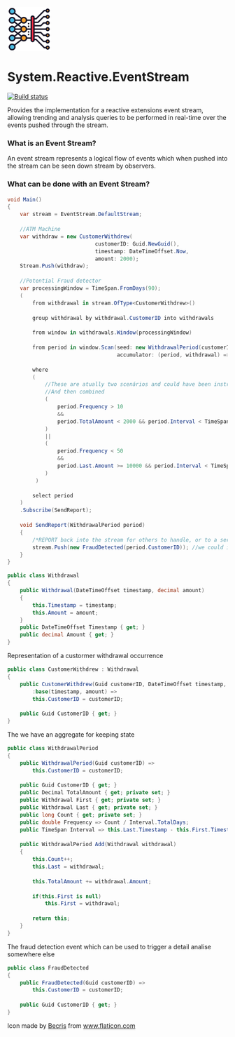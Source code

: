 <img src="art/event-stream.png" alt="drawing" width="100"/>


System.Reactive.EventStream 
=========
[![Build status](https://ahmedalejo.visualstudio.com/System.Reactive.EventStream/_apis/build/status/System.Reactive.EventStream-CI)](https://ahmedalejo.visualstudio.com/System.Reactive.EventStream/_build/latest?definitionId=3)

Provides the implementation for a reactive extensions event stream, 
allowing trending and analysis queries to be performed in real-time 
over the events pushed through the stream. 

### What is an Event Stream?

An event stream represents a logical flow of events which when pushed into the stream can be seen down stream by observers.

### What can be done with an Event Stream?

```csharp
void Main()
{
    var stream = EventStream.DefaultStream;

    //ATM Machine 
    var withdraw = new CustomerWithdrew(
                            customerID: Guid.NewGuid(),
                            timestamp: DateTimeOffset.Now,
                            amount: 2000);
    Stream.Push(withdraw);

    //Potential Fraud detector
    var processingWindow = TimeSpan.FromDays(90);
    (
        from withdrawal in stream.OfType<CustomerWithdrew>()

        group withdrawal by withdrawal.CustomerID into withdrawals

        from window in withdrawals.Window(processingWindow)

        from period in window.Scan(seed: new WithdrawalPeriod(customerID: withdrawals.Key),
                                   accumulator: (period, withdrawal) => period.Add(withdrawal))

        where
        (
            //These are atually two scenários and could have been instrumented sepearately
            //And then combined
            (
                period.Frequency > 10
                &&
                period.TotalAmount < 2000 && period.Interval < TimeSpan.FromDays(30)
            )
            ||
            (
                period.Frequency < 50
                &&
                period.Last.Amount >= 10000 && period.Interval < TimeSpan.FromDays(10)
            )
         )

        select period
    )
    .Subscribe(SendReport);

    void SendReport(WithdrawalPeriod period)
    {
        /*REPORT back into the stream for others to handle, or to a service bus or via signalR*/
        stream.Push(new FraudDetected(period.CustomerID)); //we could include the period info as well
    }
}
```

```csharp
public class Withdrawal
{
    public Withdrawal(DateTimeOffset timestamp, decimal amount)
    {
        this.Timestamp = timestamp;
        this.Amount = amount;
    }
    public DateTimeOffset Timestamp { get; }
    public decimal Amount { get; }
}
```

Representation of a custormer withdrawal occurrence 

```csharp
public class CustomerWithdrew : Withdrawal
{
    public CustomerWithdrew(Guid customerID, DateTimeOffset timestamp, decimal amount)
        :base(timestamp, amount) =>
        this.CustomerID = customerID;
        
    public Guid CustomerID { get; }
}
```

The we have an aggregate for keeping state

```csharp
public class WithdrawalPeriod
{
    public WithdrawalPeriod(Guid customerID) =>
        this.CustomerID = customerID;

    public Guid CustomerID { get; }
    public Decimal TotalAmount { get; private set; }
    public Withdrawal First { get; private set; }
    public Withdrawal Last { get; private set; }
    public long Count { get; private set; }
    public double Frequency => Count / Interval.TotalDays;
    public TimeSpan Interval => this.Last.Timestamp - this.First.Timestamp;

    public WithdrawalPeriod Add(Withdrawal withdrawal)
    {
        this.Count++;
        this.Last = withdrawal;

        this.TotalAmount += withdrawal.Amount;
        
        if(this.First is null)
            this.First = withdrawal;
            
        return this;
    }
}
```

The fraud detection event which can be used to trigger a detail analise somewhere else

```csharp
public class FraudDetected
{
    public FraudDetected(Guid customerID) =>
        this.CustomerID = customerID;

    public Guid CustomerID { get; }
}
```



<div>Icon made by <a href="https://www.flaticon.com/authors/becris" title="Becris">Becris</a> from <a href="https://www.flaticon.com/" title="Flaticon">www.flaticon.com</a></div>
